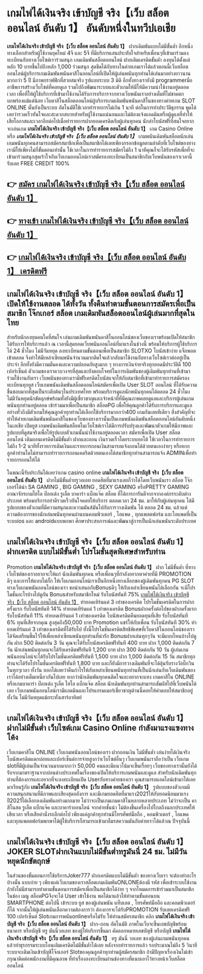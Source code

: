 # เกมไพ่ได้เงินจริง เข้าบัญชี จริง【เว็บ สล็อต ออนไลน์ อันดับ 1】  อันดับหนึ่งในทวีปเอเชีย

**เกมไพ่ได้เงินจริง เข้าบัญชี จริง【เว็บ สล็อต ออนไลน์ อันดับ 1】** ฝากเดิมพันแบบไม่มีขั้นต่ำ  อีกหนึ่งทางเลือกสำหรับผู้ใช้งานยุคใหม่ 4จี และ 5จี ที่มีบริการแสนประทับใจสำหรับเพื่อนๆที่เข้ามาร่วมลงทะเบียนกับทางเว็บไซต์เราร่วมสนุก เกมเดิมพันสล็อตออนไลน์ ฝากเติมเครดิตขั้นต่ำ ลงทุนได้ตั้งแต่ หลัก 10 บาทขึ้นไปถึงหลัก 1,000 ร่วมสนุก สุดขีดได้กับทางในค่ายเกมเราได้แล้วตอนนี้เว็บสล็อตออนไลน์ผู้บริการเกมเดิมพันพนันคาสิโนออนไลน์ที่เปิดให้ผู้เล่นพนันทุกท่านได้เล่นมาอย่างยาวนานมากกว่า 5 ปี มีภาพกราฟฟิกที่สวยสมจริง รูปแบบระบบ 3 มิติ
อีกทั้งทางเรายังมี programmerมืออาชีพการสร้างเว็บไซต์ที่คอยดูเล  รวมไปถึงพัฒนาระบบและตัวเกมให้มีให้มีความน่าใช้งานอยู่ตลอดเวลา เพื่อที่ให้ผู้ใช้บริการที่เข้ามาใช้งานได้รับการบริการจากทางเว็บพนันเราอย่างเต็มที่ไม่ขาดตกบกพร่องแม้แต่น้อย เว็บคาสิโนสล็อตออนไลน์ผู้บริการเกมเดิมพันพนันคาสิโนของทางค่ายเกม SLOT ONLINE นั้นยังเป็นระบบ อัตโนมัติใช้เวลาทำรายการไม่เกิน 1 นาที ต่อในการทำประวัติธุกรรม พูดได้เลยว่ารวดเร็วทันใจและสะดวกสบายสำหรับผู้ใช้งานแน่นอนและไม่ต้องแจ้งแอดมินหรือผู้ดูแลที่ทำให้เสียโอกาสและเวลาอีกต่อไปเมื่อทำรายการฝากยอดเครดิตกับผู้เล่นทุกคน
นักล่าโบนัสฟรีที่สนใจอยากจะเล่นเกม **เกมไพ่ได้เงินจริง เข้าบัญชี จริง【เว็บ สล็อต ออนไลน์ อันดับ 1】** เกม Casino Online หรือ ***เกมไพ่ได้เงินจริง เข้าบัญชี จริง【เว็บ สล็อต ออนไลน์ อันดับ 1】*** เกมพนันเดิมพันสล็อตนักเล่นเกมพนันทุกคนสามารถสมัครสมาชิกเพื่อเป็นสมาชิกได้เลยเพียงกรอกข้อมูลตามลำดับที่เว็บไซต์ของทางเรามีให้เพียงไม่กี่ขั้นตอนเท่านั้น ใช้เวลาในการทำรายการสมัครไม่ถึง 1 นาทีคุณก็จะได้รับรหัสเพื่อที่จะเข้ามาร่วมสนุกสุดเร้าใจกับเว็บเกมออนไลน์เราสมัครลงทะเบียนเป็นสมาชิกกับเว็บพนันของเราเวลานี้รับเลย FREE CREDIT 100%

## 👉 [สมัคร เกมไพ่ได้เงินจริง เข้าบัญชี จริง【เว็บ สล็อต ออนไลน์ อันดับ 1】](https://archa888.com/)
## 👉 [ทางเข้า เกมไพ่ได้เงินจริง เข้าบัญชี จริง【เว็บ สล็อต ออนไลน์ อันดับ 1】](https://archa888.com/)
## 👉 [เกมไพ่ได้เงินจริง เข้าบัญชี จริง【เว็บ สล็อต ออนไลน์ อันดับ 1】 เครดิตฟรี](https://archa888.com/)

## เกมไพ่ได้เงินจริง เข้าบัญชี จริง【เว็บ สล็อต ออนไลน์ อันดับ 1】 เปิดให้ใช้งานตลอด ได้ทั้งวัน ทั้งคืนทำตามขั้นตอนการสมัครเพื่อเป็นสมาชิก โจ๊กเกอร์ สล็อต เกมเดิมพันสล็อตออนไลน์ผู้เล่นมากที่สุดในไทย

สำหรับนักลงทุนคนใดที่สนใจ เล่นเกมเดิมพันพนันคาสิโนออนไลน์ของเว็บของเราพร้อมเปิดให้สมาชิกได้รับการให้บริการแล้ว ณ เวลานี้สุดยอดเว็บพนันออนไลน์ที่มาแรงในช่วงนี้ พร้อมให้บริการผู้ใช้บริการได้ 24 ชั่วโมง ไม่มีวันหยุด ลงทะเบียนตามขั้นตอนเพื่อเป็นสมาชิก SLOTXO โบนัสเข้าง่าย แจ็กพอตเข้าตลอด จึงทำให้มีเหล่าเซียนพนันจำนวนมากติดใจแล้วกลับมาใช้งานกับทางเว็บไซต์เราต่ออยู่เป็นประจำ อีกทั้งยังมีความมั่นคงและความปลอดภัยสูงมาก ๆ ทางการเงินจ่ายจริงทุกยอดมีประวัติดี 100 เปอร์เซ็นต์ ตัวเกมของเราควบวงจรที่สุดและยังตอบโจทย์ในการเดิมพันของผู้เดิมพันทุกท่านที่เข้ามาร่วมใช้งานกับเรา
เว็บพนันของทางเรามีฟรีเครดิตโบนัสแจกให้กับสมาชิกที่เข้ามาทำรายการสมัครลงทะเบียนทุกยูส เว็บเกมพนันเดิมพันสล็อตออนไลน์สมัครเพื่อเปิด User SLOT ออนไลน์ ที่ได้รับความชื่นชอบมากที่สุดเป็นระดับต้นๆในประเทศไทย พร้อมบริการดูแลนักพนันทุกคนได้ตลอด 24 ชั่วโมง ไม่มีวันหยุดนักขัตฤกษ์พร้อมทั้งยังมีผู้เชี่ยวชาญและเจ้าหน้าที่ที่มีคุณภาพคอยดูแลและบริการผู้เล่นเกมพนันทุกท่านอยู่ตลอด เข้าร่วมมาเพื่อเป็นสมาชิก สล็อตPG เพื่อให้คุณลูกค้าได้รับการบริการและดูแลอย่างทั่วถึงมีตัวเกมให้คุณลูกค้าทุกท่านได้เลือกใช้บริการมากกว่า400 เกมกันเลยทีเดียว
สิ่งสำคัญที่จะทำให้ค่ายเกมเดิมพันพนันคาสิโนของเว็บของทางเรานั้นเป็นเกมพนันเดิมพันสล็อตออนไลน์อันดับหนึ่งในเอเชีย เปิดยูส  เกมพนันเดิมพันสล็อตในเว็บไซต์เราได้มีการปรับปรุงและพัฒนาตัวเกมให้มีภาพและรูปแบบที่ดูสมจริงเพื่อให้รูปแบบตัวเกมนั้นน่าใช้งานอยู่ตลอดเวลา สมัครเพื่อเปิด User สล็อต ออนไลน์ เติมถอนเครดิตไม่มีขั้นต่ำ ฝากและถอน เงินรวดเร็วโดยระบบออโต้ ใช้เวลาในการทำรายการไม่ถึง 1-2 นาทีทั้งรายการเติมเงินและรายการถอนเงินสามารถแจ้งถอนได้ด้วยตนเองง่ายๆ หรือหากลูกค้าท่านใดไม่สามารถทำรายการถอนเคดริตด้วยตนเองได้สมาชิกทุกท่านสามารถแจ้ง ADMINเพื่อทำรายการถอนให้ได้

ในขณะนี้รับประกันได้เลยว่าเกม casino online **เกมไพ่ได้เงินจริง เข้าบัญชี จริง【เว็บ สล็อต ออนไลน์ อันดับ 1】** ฝากไม่มีขั้นต่ำทรูวอเลท ยอดฮิตที่มาแรงเลยก็ว่าได้โดยเว็บพนันเรา สล็อต โจ๊กเกอร์ได้นำ SA GAMING , BIG GAMING , SEXY GAMING หรือPRETTY GAMING อาณาจักรเกมไฮโล ป๊อกเด้ง รูเล็ต บาคาร่า แบ็กแจ๊ค สล็อต ที่ได้การการันตีจากจากองค์กรระดับต่างประเทศ พร้อมบริการอย่าดีรวดเร็วทันใจคอยให้บริการ ตลอดเวลา 24 ชม. มาให้กับผู้เล่นทุกคน ได้มีรูปแบบของตัวเกมที่มีความสนุกและความมันส์มันไปกับการวางเดิมพัน ได้ ตลอด 24 ชม. แล้วแต่ความต้องการของนักเล่นพนันทุกคนผ่านบนคอมพิวเตอร์ , ไอแพด , ทุกแพลตฟอร์ม และไอแพดที่เป็นระบบios และ androidแบบพกพา ศึกษาประสบการณ์และพัฒนาสู่การเป็นนักเล่นพนันระดับประเทศ

## เกมไพ่ได้เงินจริง เข้าบัญชี จริง【เว็บ สล็อต ออนไลน์ อันดับ 1】 ฝากเครดิต แบบไม่มีขั้นต่ำ โปรโมชั่นสุดพิเศษสำหรับท่าน

 Promotion  **เกมไพ่ได้เงินจริง เข้าบัญชี จริง【เว็บ สล็อต ออนไลน์ อันดับ 1】** ฝาก ไม่มีขั้นต่ำ ที่ทางเว็บไซต์ของเราอยากจะให้แก่  นักเดิมพันทุกคน หรือเพื่อนๆที่กำลังอยากหาค่ายที่มี  PROMOTION ดีๆ และการให้แบบไม่กั๊ก ให้เว็บเกมออนไลน์เราเป็นอีกหนึ่งทางเลือกของผู้เดิมพันทุกคน  PG SLOT ทางเว็บเกมพนันออนไลน์ของเรา ขอนำเสนอกับBonusดีๆ ให้กับเหล่าเซียนพนันได้เลือกกัน จะมีโปรโมชั่นอะไรบ้างไปดูกัน
Bonusสำหรับสมาชิกใหม่ รับโบนัสทันที 75% [เกมไพ่ได้เงินจริง เข้าบัญชี จริง【เว็บ สล็อต ออนไลน์ อันดับ 1】](https://archa888.com/) ทำยอดเทิร์นแค่ 3 เท่าของเครดิต
โปรโมชั่นเครดิตในการฝากครั้งแรก รับโบนัสทันที 14% ทำยอดเทิร์นแค่ 1 เท่าของเครดิต
Bonusฝากครั้งต่อไปของฝากครั้งแรก รับโบนัสทันที 11% ทำยอดเทิร์นแค่ 1 เท่าของเครดิต
โบนัสเครดิตคืนยอดทุนที่เสีย รับโบนัสทันที 6% ทุนที่เสียจากคุณ สูงสุดถึง50,000 บาท
 Promotion แชร์ให้กับเพื่อน รับโบนัสทันที 30% ทำยอดเทิร์นแค่ 3 เท่าของเครดิตที่ได้รับไป
ทั้งนี้โปรโมชั่นเครดิตสิทธิพิเศษที่เว็บคาสิโนออนไลน์ของเราได้จัดเตรียมขึ้นไว้ให้เพื่อเหล่าเซียนพนันทุกท่านที่น่ารัก Bonusฝากเล่นทุกๆวัน จะมีแบบไหนบ้างไปดูกัน
ฝาก 500 ติดต่อกัน 3 วัน คุณจะได้รับโบนัสเครดิตฟรีทันที 400 บาท
ฝาก 1,000 ติดต่อกัน 7 วัน นักเล่นพนันทุกคนจะได้รับเครดิตฟรีทันที 1,200 บาท
ฝาก 300 ติดต่อกัน 10 วัน ผู้เล่นเกมพนันออนไลน์จะได้รับโปรโมชั่นเครดิตฟรีทันที 1,500 บาท
ฝาก 1,000 ติดต่อกัน 15 วัน สมาชิกทุกท่านจะได้รับโปรโมชั่นเครดิตฟรีทันที 1,800 บาท
และก็ยังมีการวางเดิมพันที่จะได้ลุ้นรับรางวัลบิ๊กวินในทุกๆเวลา ทั้งวัน บอกได้เลยว่าคืนกำไรให้กับเหล่าเซียนพนันทุกท่านที่เป็นนักเล่นกับเว็บเดิมพันของเราได้อย่างเต็มเหนี่ยวกันไปเลย หากว่านักเดิมพันทุกคนติดใจและอยากจะแทง เกมคาสิโน ONLINE หรือเกมบาคาร่า ป๊อกเด้ง รูเล็ต ไฮโล แบ็กแจ๊ค สล็อต นักเดิมพันทุกท่านสามารถสัมผัสไปที่เว็บพนันได้เลย เว็บเกมพนันออนไลน์เรามีแอดมินและโปรแกรมเมอร์เชี่ยวชาญด้านนี้คอยให้คำตอบให้สมาชิกอยู่ ทั้งวัน ไม่มีวันหยุดแม้กระทั่งเสาร์อาทิตย์

## เกมไพ่ได้เงินจริง เข้าบัญชี จริง【เว็บ สล็อต ออนไลน์ อันดับ 1】 ฝากไม่มีขั้นต่ำ  เว็บไซต์เกม  Casino Online กำลังมาแรงแซงทางโค้ง

เว็บเกมคาสิโน ONLINE เว็บเกมพนันออนไลน์ของเรา ฝากถอนเงิน ไม่มีขั้นต่ำ เล่นง่ายได้เงินจริง โบนัสเครดิตแตกบ่อยและเปอร์เซ็นต์การจ่ายสูงกว่าเว็บไซต์อื่นๆ เว็บเกมพนันเราถือว่าเป็น เว็บเกม slotที่มีผู้เล่นเป็นจำนวนมากมากกว่า 50,000 คนและมีแนวโน้มจะขึ้นเรื่อยๆ เว็บของทางเรานั้นยังได้รับจากมาตราฐานจากบ่อนต่างประเทศในเรื่องของเปิดให้บริการเกมพนันและดูแล สำหรับนักเดิมพันทุกท่านที่ต้องการและอยากที่จะลงทะเบียนเปิด Userกับทางค่ายของเรา คุณสามารถแอดไลน์เข้ามาได้เลย
	มาเรียนรู้กับ **เกมไพ่ได้เงินจริง เข้าบัญชี จริง【เว็บ สล็อต ออนไลน์ อันดับ 1】** รูปแบบของตัวเกมมีความสนุกสนานที่มีภาพและเสียงสุดอลังการ และมีเกมยอดฮิตที่มาแรง2021ให้กับยอดนิยมมาแรงปี2021ได้เลือกลงเดิมพันอย่างมากมาย  ไม่ว่าจะเป็นเกมเกมคาสิโนหลากหลายประเภท ไม่ว่าจะเป็น คาสิโนสด รูเล็ต แบ็กแจ๊ค และบาคาร่าออนไลน์ จากค่ายชั้นนำ ไม่ต้องขึ้นเครื่องไปไกลถึงนอกประเทศให้เสียเวลา หรือเสียค่านั่งรถอีกต่อไป เพียงแค่ลูกค้าทุกท่านมีโทรศัพท์มือถือ , คอมพิวเตอร์ , ไอแพด และทุกแพลตฟอร์มพกพาได้ผู้ใช้บริการก็สามารถเข้ามาลิ้มรสความมันกับค่ายเราได้แล้วณ ปัจจุบันนี้

## เกมไพ่ได้เงินจริง เข้าบัญชี จริง【เว็บ สล็อต ออนไลน์ อันดับ 1】 JOKER SLOTฝากเงินแบบไม่มีขั้นต่ำทรูมันนี่ 24 ชม. ไม่มีวันหยุดนักขัตฤกษ์

ในส่วนของขั้นตอนการใช้บริการJoker777 ฝากเครดิตแบบไม่มีขั้นต่ำ ของทางเว็บเรา จะต้องทำอะไรบ้างนั้น แบบง่าย ๆ เพียงแค่เว็บเกมของเราสล็อตเกมเดิมพันONLONEต้องมี รหัส เพื่อเข้าระบบใช้งาน ถ้ายังไม่มีสามารถทำตามขั้นตอนการสมัครเพื่อเป็นสมาชิกได้ง่าย ๆ จากโหมดการเข้าร่วมมาเป็นสมาชิกในช่อง เมนู สล็อตPGจึงจะได้ User เข้าใช้งาน พอได้มาแล้วให้ทำตามขั้นตอนบน SMARTPHONE ต่อไปนี้
เข้าระบบ ยูส  ของผู้เล่นพนัน แท็บเลต , โทรศัพท์มือถือ และคอมพิวเตอร์ก็ได้
จากนั้นให้ผู้เล่นพนันเลือกความต้องการว่า ต้องการจะได้รับPROMOTION รับเลยเครดิตฟรี 100 เปอร์เซ็นต์ Slotเกมการพนันonlineหรือไม่รับ
ให้ท่านสมัครสมาชิก คลิก **เกมไพ่ได้เงินจริง เข้าบัญชี จริง【เว็บ สล็อต ออนไลน์ อันดับ 1】** ฝาก-ถอน อัตโนมัติ ภาพในเว็บจะขึ้นเลขบัญชีพร้อมธนาคาร หรือบัญชี ทรู มันนี่วอเลท ของผู้ให้บริการขึ้นมา
คัดลอกหมายเลขบัญชี หรือบัญชี **เกมไพ่ได้เงินจริง เข้าบัญชี จริง【เว็บ สล็อต ออนไลน์ อันดับ 1】** ทรู มันนี่ วอเลท ของผู้เล่นเกมพนันทุกคน แล้วทำธุรกรรมระบบโอนเติมเครดิตไม่มีขั้นต่ำได้เลย
หลังจากทำรายการแล้ว รอประมาณไม่ถึง 5 วินาที ระบบจะเติมเงินเข้าบัญชีโจ๊กเกอร์ Slotของคุณลูกค้าทุกท่านผู้สมัครสมาชิก
ถ้ามีปัญหาเรื่องเงินไม่เข้า กรุณาติดต่อพนักงานที่มีคุณภาพ ที่ทำเรื่องลงทะเบียนผ่านช่องทางที่แนบเอาไว้ทางหน้าเว็บสล็อตออนไลน์


